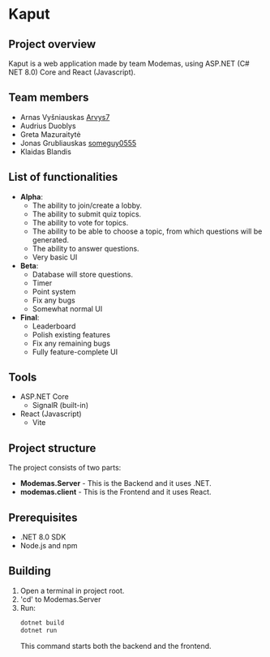 # Kaput
## Project overview
Kaput is a web application made by team Modemas, using ASP.NET (C# NET 8.0) Core and React (Javascript).

## Team members
* Arnas Vyšniauskas [Arvys7](https://github.com/Arvys7)
* Audrius Duoblys
* Greta Mazuraitytė
* Jonas Grubliauskas [someguy0555](https://github.com/someguy0555)
* Klaidas Blandis

## List of functionalities
* **Alpha**:
    - The ability to join/create a lobby.
    - The ability to submit quiz topics.
    - The ability to vote for topics.
    - The ability to be able to choose a topic, from which questions will be generated.
    - The ability to answer questions.
    - Very basic UI
* **Beta**:
    - Database will store questions.
    - Timer
    - Point system
    - Fix any bugs
    - Somewhat normal UI
* **Final**:
    - Leaderboard
    - Polish existing features
    - Fix any remaining bugs
    - Fully feature-complete UI

## Tools
* ASP.NET Core
    - SignalR (built-in)
* React (Javascript)
    - Vite

## Project structure
The project consists of two parts:
* **Modemas.Server** - This is the Backend and it uses .NET.
* **modemas.client** - This is the Frontend and it uses React.

## Prerequisites
* .NET 8.0 SDK
* Node.js and npm

## Building
1. Open a terminal in project root.
2. 'cd' to Modemas.Server
3. Run:
    ```bash
    dotnet build
    dotnet run
    ```
    This command starts both the backend and the frontend.
